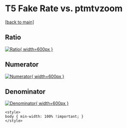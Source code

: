 # T5 Fake Rate vs. ptmtvzoom

[[back to main](./)]



## Ratio

[![Ratio](../mtv/var/T5_fakerate_ptmtvzoom.png){ width=600px }](../mtv/var/T5_fakerate_ptmtvzoom.pdf)

## Numerator

[![Numerator](../mtv/num/T5_fakerate_ptmtvzoom_num0.png){ width=600px }](../mtv/num/T5_fakerate_ptmtvzoom_num0.pdf)

## Denominator

[![Denominator](../mtv/den/T5_fakerate_ptmtvzoom_den.png){ width=600px }](../mtv/den/T5_fakerate_ptmtvzoom_den.pdf)


``` {=html}
<style>
body { min-width: 100% !important; }
</style>
```
